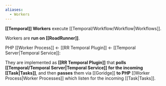 ```yaml
---
aliases:
  - Workers
---
```

**[[Temporal]] Workers** execute [[Temporal/Workflow/Workflow|Workflows]].

Workers are **run on [[RoadRunner]]**.

PHP [[Worker Process]] <- [[RR Temporal Plugin]] <- [[Temporal Server|Temporal Service]]:

They are implemented as **[[RR Temporal Plugin]]** that **polls [[Temporal/Temporal Server|Temporal Service]]** **for the incoming [[Task|Tasks]]**, and then **passes** them via [[Goridge]] **to PHP** [[Worker Process|Worker Processes]] which listen for the incoming [[Task|Tasks]].
